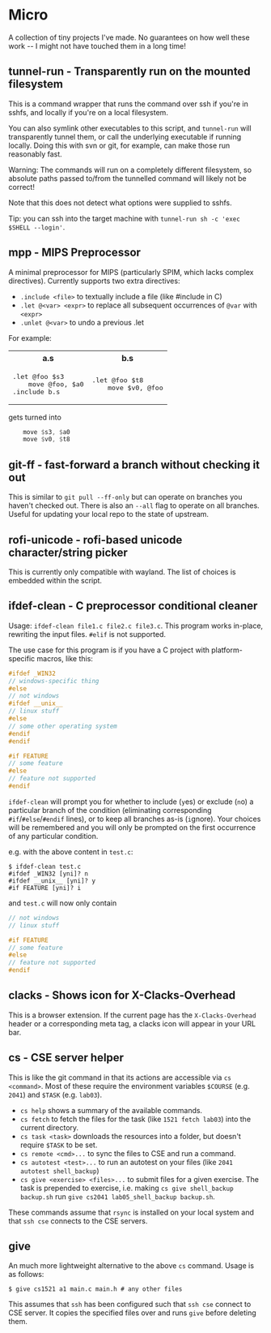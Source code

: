 # Micro

A collection of tiny projects I've made.
No guarantees on how well these work -- I might not have touched them in a long time!

## tunnel-run - Transparently run on the mounted filesystem

This is a command wrapper that runs the command over ssh if you're in sshfs, and locally if you're on a local filesystem.

You can also symlink other executables to this script, and `tunnel-run` will transparently tunnel them, or call the underlying executable if running locally.
Doing this with svn or git, for example, can make those run reasonably fast.

Warning: The commands will run on a completely different filesystem, so absolute paths passed to/from the tunnelled command will likely not be correct!

Note that this does not detect what options were supplied to sshfs.

Tip: you can ssh into the target machine with `tunnel-run sh -c 'exec $SHELL --login'`.

## mpp - MIPS Preprocessor

A minimal preprocessor for MIPS (particularly SPIM, which lacks complex directives).
Currently supports two extra directives:

- `.include <file>` to textually include a file (like #include in C)
- `.let @<var> <expr>` to replace all subsequent occurrences of `@var` with `<expr>`
- `.unlet @<var>` to undo a previous .let

For example:

<table>
<tr> <th>a.s</th> <th>b.s</th> </tr>
<tr> <td><pre lang="asm">
.let @foo $s3
	move @foo, $a0
.include b.s
</pre></td>

<td><pre lang="asm">
.let @foo $t8
	move $v0, @foo
</pre></td>
</table>

gets turned into

```asm
	move $s3, $a0
	move $v0, $t8
```

## git-ff - fast-forward a branch without checking it out

This is similar to `git pull --ff-only` but can operate on branches you haven't checked out.
There is also an `--all` flag to operate on all branches.
Useful for updating your local repo to the state of upstream.

## rofi-unicode - rofi-based unicode character/string picker

This is currently only compatible with wayland.
The list of choices is embedded within the script.

## ifdef-clean - C preprocessor conditional cleaner

Usage: `ifdef-clean file1.c file2.c file3.c`.
This program works in-place, rewriting the input files.
`#elif` is not supported.

The use case for this program is if you have a C project with platform-specific macros, like this:

```c
#ifdef _WIN32
// windows-specific thing
#else
// not windows
#ifdef __unix__
// linux stuff
#else
// some other operating system
#endif
#endif

#if FEATURE
// some feature
#else
// feature not supported
#endif
```

`ifdef-clean` will prompt you for whether to include (`y`es) or exclude (`n`o) a particular branch of the condition (eliminating corresponding `#if`/`#else`/`#endif` lines), or to keep all branches as-is (`i`gnore).
Your choices will be remembered and you will only be prompted on the first occurrence of any particular condition.

e.g. with the above content in `test.c`:
```
$ ifdef-clean test.c
#ifdef _WIN32 [yni]? n
#ifdef __unix__ [yni]? y
#if FEATURE [yni]? i
```

and `test.c` will now only contain

```c
// not windows
// linux stuff

#if FEATURE
// some feature
#else
// feature not supported
#endif
```

## clacks - Shows icon for X-Clacks-Overhead

This is a browser extension.
If the current page has the `X-Clacks-Overhead` header or a corresponding meta tag, a clacks icon will appear in your URL bar.

## cs - CSE server helper

This is like the git command in that its actions are accessible via `cs <command>`.
Most of these require the environment variables `$COURSE` (e.g. `2041`) and `$TASK` (e.g. `lab03`).

- `cs help` shows a summary of the available commands.
- `cs fetch` to fetch the files for the task (like `1521 fetch lab03`) into the current directory.
- `cs task <task>` downloads the resources into a folder, but doesn't require `$TASK` to be set.
- `cs remote <cmd>...` to sync the files to CSE and run a command.
- `cs autotest <test>...` to run an autotest on your files (like `2041 autotest shell_backup`)
- `cs give <exercise> <files>...` to submit files for a given exercise. The task is prepended to exercise, i.e. making `cs give shell_backup backup.sh` run `give cs2041 lab05_shell_backup backup.sh`.

These commands assume that `rsync` is installed on your local system and that `ssh cse` connects to the CSE servers.

## give

An much more lightweight alternative to the above `cs` command.
Usage is as follows:

```
$ give cs1521 a1 main.c main.h # any other files
```

This assumes that `ssh` has been configured such that `ssh cse` connect to CSE server.
It copies the specified files over and runs `give` before deleting them.
